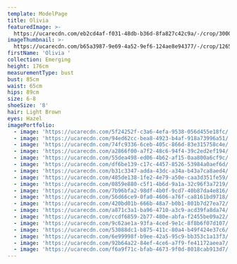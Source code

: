 ```yaml
---
template: ModelPage
title: Olivia
featuredImage: >-
  https://ucarecdn.com/eb2cd4af-f031-48db-b36d-8fa827c42c9a/-/crop/3000x1834/0,96/-/preview/
imageThumbnail: >-
  https://ucarecdn.com/b65a3987-9e69-4a52-9ef6-124ae8e94377/-/crop/1265x1612/453,72/-/preview/
firstName: 'Olivia '
collection: Emerging
height: 176cm
measurementType: bust
bust: 85cm
waist: 65cm
hips: 89cm
size: 6-8
shoeSize: '8'
hair: Light Brown
eyes: Hazel
imagePortfolio:
  - image: 'https://ucarecdn.com/5f24252f-c3a6-4efa-9538-056d455e18fc/'
  - image: 'https://ucarecdn.com/94ed62cc-bea8-4923-b4af-918a73996a51/'
  - image: 'https://ucarecdn.com/74fc9336-6ceb-405c-866d-83e315758c4e/'
  - image: 'https://ucarecdn.com/a2866f00-a7f2-48c6-94f4-39c2ed2ef194/'
  - image: 'https://ucarecdn.com/55dea498-ed06-4b62-af15-0aa800a6cf9c/'
  - image: 'https://ucarecdn.com/df6be139-c17c-4457-8526-53984a0aef6d/'
  - image: 'https://ucarecdn.com/b31c3347-adda-43dc-a34a-b43a7ca8aed4/'
  - image: 'https://ucarecdn.com/485de138-1fe2-4e79-a50e-caa3d351fe59/'
  - image: 'https://ucarecdn.com/0859e880-c5f1-4b6d-9a1a-32c96f3a7219/'
  - image: 'https://ucarecdn.com/7b96bfa2-98df-4b0f-9cd7-40b87da4e816/'
  - image: 'https://ucarecdn.com/56d66ce9-0fa0-4606-a76f-ca8161bd9718/'
  - image: 'https://ucarecdn.com/420bd01b-666b-48a7-b0b1-801b7d27ea72/'
  - image: 'https://ucarecdn.com/a871c3a1-ba96-4710-a3c9-acd39fa8da74/'
  - image: 'https://ucarecdn.com/ccdf6859-2b77-480e-abfa-f2455be09a22/'
  - image: 'https://ucarecdn.com/9c62ae1a-93fa-4ced-9e1c-8f8b6f07d107/'
  - image: 'https://ucarecdn.com/53088dc1-b875-411c-80a4-b49f424e37c6/'
  - image: 'https://ucarecdn.com/6e99998f-b9ee-42a5-95c9-bb353c1a13f3/'
  - image: 'https://ucarecdn.com/92b64a22-84ef-4ce6-a7f9-fe41172aeea7/'
  - image: 'https://ucarecdn.com/f6a9f71c-bfab-4673-9f0d-8018cab913d7/'
---
```


